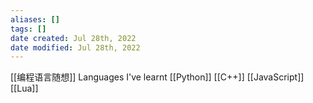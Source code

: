 ```yaml
---
aliases: []
tags: []
date created: Jul 28th, 2022
date modified: Jul 28th, 2022
---
```


[[编程语言随想]]
Languages I've learnt
[[Python]]
[[C++]]
[[JavaScript]]
[[Lua]]
